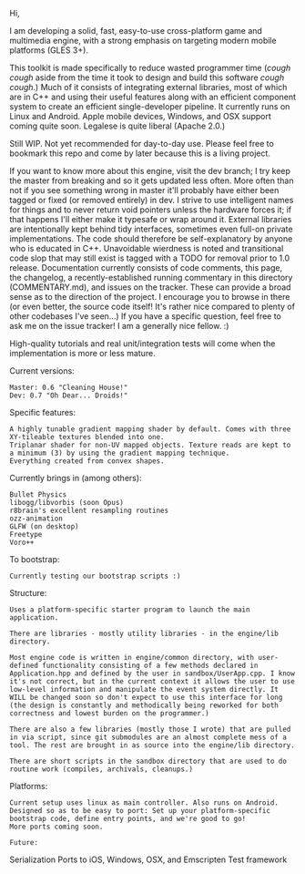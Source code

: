 Hi,


I am developing a solid, fast, easy-to-use cross-platform game and multimedia engine, with a strong emphasis on targeting modern mobile platforms (GLES 3+).

This toolkit is made specifically to reduce wasted programmer time (*cough cough* aside from the time it took to design and build this software *cough cough*.) Much of it consists of integrating external libraries, most of which are in C++ and using their useful features along with an efficient component system to create an efficient single-developer pipeline. It currently runs on Linux and Android. Apple mobile devices, Windows, and OSX support coming quite soon. Legalese is quite liberal (Apache 2.0.)

Still WIP. Not yet recommended for day-to-day use. Please feel free to bookmark this repo and come by later because this is a living project.

If you want to know more about this engine, visit the dev branch; I try keep the master from breaking and so it gets updated less often. More often than not if you see something wrong in master it'll probably have either been tagged or fixed (or removed entirely) in dev. I strive to use intelligent names for things and to never return void pointers unless the hardware forces it; if that happens I'll either make it typesafe or wrap around it. External libraries are intentionally kept behind tidy interfaces, sometimes even full-on private implementations. The code should therefore be self-explanatory by anyone who is educated in C++. Unavoidable wierdness is noted and transitional code slop that may still exist is tagged with a TODO for removal prior to 1.0 release. Documentation currently consists of code comments, this page, the changelog, a recently-established running commentary in this directory (COMMENTARY.md), and issues on the tracker. These can provide a broad sense as to the direction of the project. I encourage you to browse in there (or even better, the source code itself! It's rather nice compared to plenty of other codebases I've seen...) If you have a specific question, feel free to ask me on the issue tracker! I am a generally nice fellow. :)

High-quality tutorials and real unit/integration tests will come when the implementation is more or less mature.

Current versions:
```
Master: 0.6 "Cleaning House!"
Dev: 0.7 "Oh Dear... Droids!"
```

Specific features:
```
A highly tunable gradient mapping shader by default. Comes with three XY-tileable textures blended into one.
Triplanar shader for non-UV mapped objects. Texture reads are kept to a minimum (3) by using the gradient mapping technique.
Everything created from convex shapes.
```

Currently brings in (among others):
```
Bullet Physics
libogg/libvorbis (soon Opus)
r8brain's excellent resampling routines
ozz-animation
GLFW (on desktop)
Freetype
Voro++
```

To bootstrap:
```
Currently testing our bootstrap scripts :)
```

Structure:
```
Uses a platform-specific starter program to launch the main application.

There are libraries - mostly utility libraries - in the engine/lib directory.

Most engine code is written in engine/common directory, with user-defined functionality consisting of a few methods declared in Application.hpp and defined by the user in sandbox/UserApp.cpp. I know it's not correct, but in the current context it allows the user to use low-level information and manipulate the event system directly. It WILL be changed soon so don't expect to use this interface for long (the design is constantly and methodically being reworked for both correctness and lowest burden on the programmer.)

There are also a few libraries (mostly those I wrote) that are pulled in via script, since git submodules are an almost complete mess of a tool. The rest are brought in as source into the engine/lib directory.

There are short scripts in the sandbox directory that are used to do routine work (compiles, archivals, cleanups.)
```

Platforms:
```
Current setup uses linux as main controller. Also runs on Android.
Designed so as to be easy to port: Set up your platform-specific bootstrap code, define entry points, and we're good to go!
More ports coming soon.
```

```
Future:
```
Serialization
Ports to iOS, Windows, OSX, and Emscripten
Test framework
```
